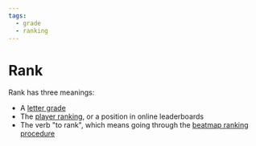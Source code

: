 ```yaml
---
tags:
  - grade
  - ranking
---
```


# Rank

Rank has three meanings:

- A [letter grade](/wiki/Grade)
- The [player ranking](/wiki/Ranking), or a position in online leaderboards
- The verb "to rank", which means going through the [beatmap ranking procedure](/wiki/Beatmap_ranking_procedure)
